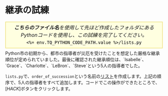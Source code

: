 # 継承の試練

<style>
.py-script-info {
  font-size: 16px;
  text-align: center;
  background-color: #FFFFE0;
  border: 2px solid #F0E68C;
  padding: 5px;
  line-height: 1.5em;
  margin: 5px 0;
  font-style: italic;
}

.py-script-info span {
  font-style: normal;
  color: #000;
}
</style>
<div class="py-script-info">
  <b>こちらのファイル名</b>を使用して先ほど作成したフォルダにあるPythonコードを使用し、この試練を完了してください。
  <br/>
  <code><span><%= env.TQ_PYTHON_CODE_PATH.value %>/lists.py</span></code>
</div>
Python市の初期から、都市の指導者が災厄を受けたことを想定した厳格な継承順位が定められていました。最後に確認された継承順位は、`Isabelle`、`Grace`、`Charlotte`、`LeBron`、`Steve`という5人の指導者でした。

`lists.py`で、`order_of_succession`という名前の[リスト](https://www.w3schools.com/python/python_lists.asp)を作成します。上記の順序で、5人の指導者をすべて追加します。コードでこの操作ができたところで、[*HACK*]ボタンをクリックします。